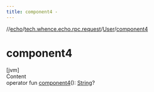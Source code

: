 ```yaml
---
title: component4 -
---
```

//[echo](../../index.md)/[tech.whence.echo.rpc.request](../index.md)/[User](index.md)/[component4](component4.md)



# component4  
[jvm]  
Content  
operator fun [component4](component4.md)(): [String](https://kotlinlang.org/api/latest/jvm/stdlib/kotlin/-string/index.html)?  



